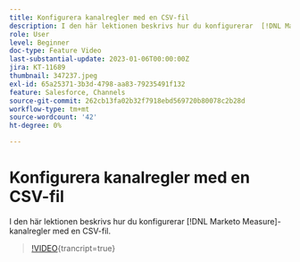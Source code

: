 ```yaml
---
title: Konfigurera kanalregler med en CSV-fil
description: I den här lektionen beskrivs hur du konfigurerar  [!DNL Marketo Measure] kanalregler med en CSV-fil.
role: User
level: Beginner
doc-type: Feature Video
last-substantial-update: 2023-01-06T00:00:00Z
jira: KT-11689
thumbnail: 347237.jpeg
exl-id: 65a25371-3b3d-4798-aa83-79235491f132
feature: Salesforce, Channels
source-git-commit: 262cb13fa02b32f7918ebd569720b80078c2b28d
workflow-type: tm+mt
source-wordcount: '42'
ht-degree: 0%

---
```


# Konfigurera kanalregler med en CSV-fil

I den här lektionen beskrivs hur du konfigurerar [!DNL Marketo Measure]-kanalregler med en CSV-fil.

>[!VIDEO](https://video.tv.adobe.com/v/347237/?learn=on){trancript=true}
